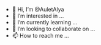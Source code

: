 - 👋 Hi, I’m @AuletAlya
- 👀 I’m interested in ...
- 🌱 I’m currently learning ...
- 💞️ I’m looking to collaborate on ...
- 📫 How to reach me ...

<!---
AuletAlya/AuletAlya is a ✨ special ✨ repository because its `README.md` (this file) appears on your GitHub profile.
You can click the Preview link to take a look at your changes.
--->
